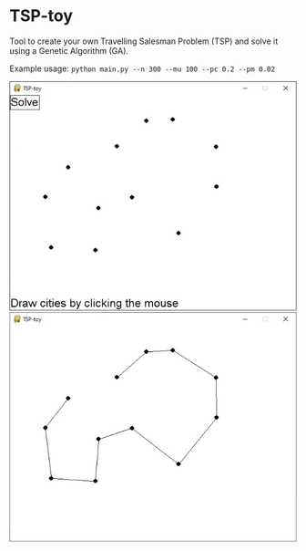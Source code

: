 # TSP-toy
Tool to create your own Travelling Salesman Problem (TSP) and solve it using a Genetic Algorithm (GA).

Example usage:
`python main.py --n 300 --mu 100 --pc 0.2 --pm 0.02`

![Drawing a TSP](example1.jpg)
![Solution](example2.jpg)
